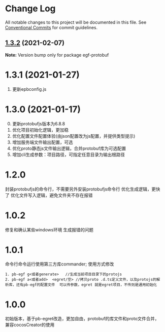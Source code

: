 # Change Log

All notable changes to this project will be documented in this file.
See [Conventional Commits](https://conventionalcommits.org) for commit guidelines.

## [1.3.2](https://github.com/AILHC/EasyGameFrameworkOpen/compare/egf-protobuf@1.3.1...egf-protobuf@1.3.2) (2021-02-07)

**Note:** Version bump only for package egf-protobuf





# 1.3.1 (2021-01-27)
1. 更新epbconfig.js

# 1.3.0 (2021-01-17)
0. 更新protobufjs版本为6.8.8
1. 优化项目初始化逻辑，更加稳
2. 优化配置文件配置体验(由json配置改为js配置，并提供类型提示)
3. 增加服务端文件输出配置，可选
4. 优化proto静态js文件输出逻辑，合并protobuf库为可选配置
5. 增加cli生成参数：项目路径，可指定任意目录为输出根路径

# 1.2.0

封装protobufjs的命令行，不需要另外安装protobufjs命令行
优化生成逻辑，更快了
优化文件写入逻辑，避免文件夹不存在报错

# 1.0.2
修复和确认某些windows环境 生成报错的问题

# 1.0.1
命令行命令运行使用第三方库commander;
使用方式修改

    1. pb-egf g<或者generate>   //生成当前项目目录下的protojs
    2. pb-egf a<或者add>  <egret/空> //拷贝proto .d.ts定义文件，以及protojs的解析库，还有pb-egf的配置文件  可以传参数，egret 就是egret项目，不传则是通用初始化


# 1.0.0
初始版本，基于pb-egret改造，更加自由，protobuf的库文件和proto文件合并，兼容cocosCreator的使用
